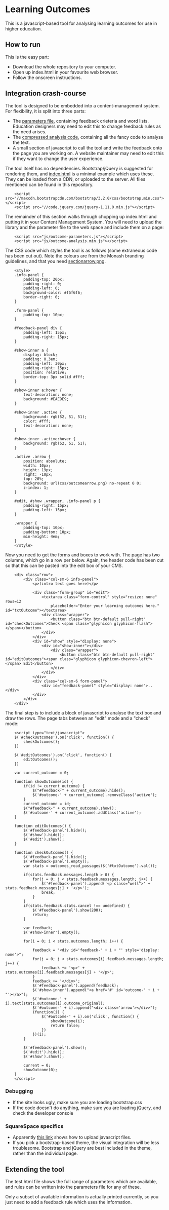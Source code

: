 Learning Outcomes
=================
This is a javascript-based tool for analysing learning outcomes for use in higher education.

How to run
----------
This is the easy part:
- Download the whole repository to your computer.
- Open up index.html in your favourite web browser.
- Follow the onscreen instructions.

Integration crash-course
------------------------
The tool is designed to be embedded into a content-management system. For flexibility, it is split into three parts:

- The [parameters file](https://github.com/mike42/learning-outcomes/blob/master/js/outcome-parameters.js), containing feedback crieteria and word lists. Education designers may need to edit this to change feedback rules as the need arises.
- The [compressed analysis code](https://github.com/mike42/learning-outcomes/blob/master/js/outcome-analysis.min.js), containing all the fancy code to analyse the text.
- A small section of javascript to call the tool and write the feedback onto the page you are working on. A website maintainer may need to edit this if they want to change the user experience.

The tool itself has no dependencies. Bootstrap/jQuery is suggested for rendering them, and [index.html](https://github.com/mike42/learning-outcomes/blob/master/index.html) is a minimal example which uses these. They can be loaded from a CDN, or uploaded to the server. All files mentioned can be found in this repository.

        <script src="//maxcdn.bootstrapcdn.com/bootstrap/3.2.0/css/bootstrap.min.css"></script>
		<script src="//code.jquery.com/jquery-1.11.0.min.js"></script>

The remainder of this section walks through chopping up index.html and putting it in your Content Management System. You will need to upload the library and the parameter file to the web space and include them on a page:

        <script src="js/outcome-parameters.js"></script>
        <script src="js/outcome-analysis.min.js"></script>

The CSS code which styles the tool is as follows (some extraneous code has been cut out). Note the colours are from the Monash branding guidelines, and that you need [sectionarrow.png](https://github.com/mike42/learning-outcomes/blob/master/css/sectionarrow.png).

		<style>
		.info-panel {
			padding-top: 20px;
			padding-right: 0;
			padding-left: 0;
			background-color: #f5f6f6;
			border-right: 0;
		}
		
		.form-panel {
			padding-top: 10px;
		}
		
		#feedback-panel div {
			padding-left: 15px;
			padding-right: 15px;
		}
		
		#show-inner a {
			display: block;
			padding: 0.3em;
			padding-left: 30px;
			padding-right: 15px;
			position: relative;
			border-top: 3px solid #fff;
		}
		
		#show-inner a:hover {
			text-decoration: none;
			background: #EAE9E9;
		}
		
		#show-inner .active {
			background: rgb(52, 51, 51);
			color: #fff;
			text-decoration: none;
		}
		
		#show-inner .active:hover {
			background: rgb(52, 51, 51);
		}
		
		.active .arrow {
			position: absolute;
			width: 10px;
			height: 19px;
			right: -10px;
			top: 20%;
			background: url(css/outcomearrow.png) no-repeat 0 0;
			z-index: 1;
		}
		
		#edit, #show .wrapper, .info-panel p {
			padding-right: 15px;
			padding-left: 15px;
		}
		
		.wrapper {
			padding-top: 10px;
			padding-bottom: 10px;
			min-height: 4em;
		}
		</style>

Now you need to get the forms and boxes to work with. The page has two columns, which go in a row per below. Again, the header code has been cut so that this can be pasted into the edit box of your CMS.

		<div class="row">
			<div class="col-sm-6 info-panel">
				<p>(intro text goes here)</p>

				<div class="form-group" id="edit">
					<textarea class="form-control" style="resize: none" rows=12
						placeholder="Enter your learning outcomes here." id="txtOutcome"></textarea>
					<div class="wrapper">
						<button class="btn btn-default pull-right" id="checkOutcomes">Check <span class="glyphicon glyphicon-flash"></span></button>
					</div>
				</div>
				<div id="show" style="display: none">
					<div id="show-inner"></div>
						<div class="wrapper">
							<button class="btn btn-default pull-right" id="editOutcomes"><span class="glyphicon glyphicon-chevron-left"></span> Edit</button>
						</div>
					</div>
				</div>
				<div class="col-sm-6 form-panel">
					<div id="feedback-panel" style="display: none">..</div>
				</div>
			</div>
		</div>

The final step is to include a block of javascript to analyse the text box and draw the rows. The page tabs between an "edit" mode and a "check" mode:

		<script type="text/javascript">
		$('#checkOutcomes').on('click', function() {
			checkOutcomes();
		})
		
		$('#editOutcomes').on('click', function() {
			editOutcomes();
		})
		
		var current_outcome = 0;
		
		function showOutcome(id) {
			if(id != current_outcome) {
				$("#feedback-" + current_outcome).hide();
				$('#outcome-' + current_outcome).removeClass('active');
			}
			current_outcome = id;
			$("#feedback-" + current_outcome).show();
			$('#outcome-' + current_outcome).addClass('active');
		}
		
		function editOutcomes() {
			$('#feedback-panel').hide();
			$('#show').hide();
			$('#edit').show();
		}
		
		function checkOutcomes() {
			$('#feedback-panel').hide();
			$('#feedback-panel').empty();
			var stats = outcomes_read_passages($('#txtOutcome').val());

			if(stats.feedback.messages.length > 0) {
				for(j = 0; j < stats.feedback.messages.length; j++) {
					$('#feedback-panel').append('<p class="well">' + stats.feedback.messages[j] + '</p>');
					break;
				}
			}
			if(stats.feedback.stats.cancel !== undefined) {
				$('#feedback-panel').show(200);
				return;
			}
		
			var feedback;
			$('#show-inner').empty();
		
			for(i = 0; i < stats.outcomes.length; i++) {

				feedback = "<div id='feedback-" + i + "' style='display: none'>";
				for(j = 0; j < stats.outcomes[i].feedback.messages.length; j++) {
					feedback += '<p>' + stats.outcomes[i].feedback.messages[j] + '</p>';
				}
				feedback += '</div>';
				$('#feedback-panel').append(feedback);
				$('#show-inner').append("<a href='#' id='outcome-" + i + "'></a>");
				$('#outcome-' + i).text(stats.outcomes[i].outcome_original);
				$('#outcome-' + i).append("<div class='arrow'></div>");
				(function(i) {
					$('#outcome-' + i).on('click', function() {
						showOutcome(i);
						return false;
					})
				})(i);
			}
		
			$('#feedback-panel').show();
			$('#edit').hide();
			$('#show').show();
		
			current = 0;
			showOutcome(0);
		}
		</script>

### Debugging
- If the site looks ugly, make sure you are loading bootstrap.css
- If the code doesn't do anything, make sure you are loading jQuery, and check the developer console

### SquareSpace specifics
- Apparently [this link](http://answers.squarespace.com/questions/2080/where-do-i-upload-javascript-files) shows how to upload javascript files.
- If you pick a bootstrap-based theme, the visual integration will be less troublesome. Bootstrap and jQuery are best included in the theme, rather than the individual page.

Extending the tool
------------------
The test.html file shows the full range of parameters which are available, and rules can be written into the parameters file for any of these.

Only a subset of available information is actually printed currently, so you just need to add a feedback rule which uses the information.
